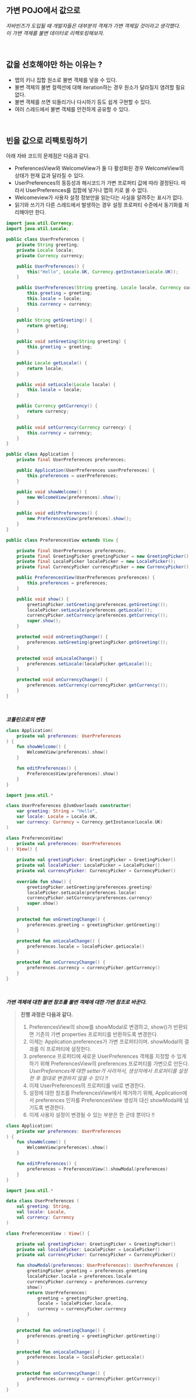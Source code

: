 ## 가변 POJO에서 값으로

*자바빈즈가 도입될 때 개발자들은 대부분의 객체가 가변 객체일 것이라고 생각했다.* <br>
*이 가변 객체를 불변 데이터로 리팩토링해보자.*

<br>

## 값을 선호해야만 하는 이유는 ?

- 맵의 키나 집합 원소로 불변 객체를 넣을 수 있다.
- 불변 객체의 불변 컬렉션에 대해 iteration하는 경우 원소가 달라질지 염려할 필요 없다.
- 불변 객체를 쓰면 되돌리기나 다시하기 등도 쉽게 구현할 수 있다.
- 여러 스레드에서 불변 객체를 안전하게 공유할 수 있다.

<br>

## 빈을 값으로 리팩토링하기

아래 자바 코드의 문제점은 다음과 같다.

- PreferencesView와 WelcomeView가 둘 다 활성화된 경우 WelcomeView의 상태가 현재 값과 달라질 수 있다.
- UserPreferences의 동등성과 해시코드가 가변 프로퍼티 값에 따라 결정된다. 따라서 UserPreferences를 집합에 넣거나 맵의 키로 쓸 수 없다.
- Welcomeview가 사용자 설정 정보만을 읽는다는 사실을 알려주는 표시가 없다.
- 읽기와 쓰기가 다른 스레드에서 발생하는 경우 설정 프로퍼티 수준에서 동기화를 처리해야만 한다.

```java
import java.util.Currency;
import java.util.Locale;

public class UserPreferences {
    private String greeting;
    private Locale locale;
    private Currency currency;

    public UserPreferences() {
        this("Hello", Locale.UK, Currency.getInstance(Locale.UK));
    }

    public UserPreferences(String greeting, Locale locale, Currency currency) {
        this.greeting = greeting;
        this.locale = locale;
        this.currency = currency;
    }

    public String getGreeting() {
        return greeting;
    }

    public void setGreeting(String greeting) {
        this.greeting = greeting;
    }

    public Locale getLocale() {
        return locale;
    }

    public void setLocale(Locale locale) {
        this.locale = locale;
    }

    public Currency getCurrency() {
        return currency;
    }

    public void setCurrency(Currency currency) {
        this.currency = currency;
    }
}
```

```java
public class Application {
    private final UserPreferences preferences;

    public Application(UserPreferences userPreferences) {
        this.preferences = userPreferences;
    }

    public void showWelcome() {
        new WelcomeView(preferences).show();
    }

    public void editPreferences() {
        new PreferencesView(preferences).show();
    }
}
```

```java
public class PreferencesView extends View {

    private final UserPreferences preferences;
    private final GreetingPicker greetingPicker = new GreetingPicker();
    private final LocalePicker localePicker = new LocalePicker();
    private final CurrencyPicker currencyPicker = new CurrencyPicker();

    public PreferencesView(UserPreferences preferences) {
        this.preferences = preferences;
    }

    public void show() {
        greetingPicker.setGreeting(preferences.getGreeting());
        localePicker.setLocale(preferences.getLocale());
        currencyPicker.setCurrency(preferences.getCurrency());
        super.show();
    }

    protected void onGreetingChange() {
        preferences.setGreeting(greetingPicker.getGreeting());
    }

    protected void onLocaleChange() {
        preferences.setLocale(localePicker.getLocale());
    }

    protected void onCurrencyChange() {
        preferences.setCurrency(currencyPicker.getCurrency());
    }
}
```

<br>

***코틀린으로의 변환***

```kt
class Application(
    private val preferences: UserPreferences
) {
    fun showWelcome() {
        WelcomeView(preferences).show()
    }

    fun editPreferences() {
        PreferencesView(preferences).show()
    }
}
```

```kt
import java.util.*

class UserPreferences @JvmOverloads constructor(
    var greeting: String = "Hello", 
    var locale: Locale = Locale.UK, 
    var currency: Currency = Currency.getInstance(Locale.UK)
)
```

```kt
class PreferencesView(
    private val preferences: UserPreferences
) : View() {
    
    private val greetingPicker: GreetingPicker = GreetingPicker()
    private val localePicker: LocalePicker = LocalePicker()
    private val currencyPicker: CurrencyPicker = CurrencyPicker()
    
    override fun show() {
        greetingPicker.setGreeting(preferences.greeting)
        localePicker.setLocale(preferences.locale)
        currencyPicker.setCurrency(preferences.currency)
        super.show()
    }

    protected fun onGreetingChange() {
        preferences.greeting = greetingPicker.getGreeting()
    }

    protected fun onLocaleChange() {
        preferences.locale = localePicker.getLocale()
    }

    protected fun onCurrencyChange() {
        preferences.currency = currencyPicker.getCurrency()
    }
}
```

<br>

***가변 객체에 대한 불변 참조를 불변 객체에 대한 가변 참조로 바꾼다.***

> **진행 과정은 다음과 같다.** <br>
> 1. PreferencesView의 show를 showModal로 변경하고, show()가 반환되면 기존의 가변 properties 프로퍼티를 반환하도록 변경한다.
> 2. 이제는 Application.preferences가 가변 프로퍼티이며. showModal의 결과를 이 프로퍼티에 설정한다.
> 3. preference 프로퍼티에 새로운 UserPreferences 객체를 지정할 수 있게 하기 위해 PreferencesView의 preferences 프로퍼티를 가변으로 만든다.  
>  *UserPreferences에 대한 setter가 사라져서, 생성자에서 프로퍼티를 설정한 후 절대로 변경하지 않을 수 있다 !!*
> 4. 이제 UserPreferences의 프로퍼티를 val로 변경한다.
> 5. 설정에 대한 참조를 PreferencesView에서 제거하기 위해, Application에서 preferences 인자를 PreferencesView 생성자 대신 showModal에 넘기도록 변경한다.
> 6. 이제 사용자 설정이 변경될 수 있는 부분은 한 군데 뿐이다 !!

```kt
class Application(
    private var preferences: UserPreferences
) {
    fun showWelcome() {
        WelcomeView(preferences).show()
    }

    fun editPreferences() {
        preferences = PreferencesView().showModal(preferences)
    }
}
```

```kt
import java.util.*

data class UserPreferences (
    val greeting: String,
    val locale: Locale,
    val currency: Currency
)
```

```kt
class PreferencesView : View() {

    private val greetingPicker: GreetingPicker = GreetingPicker()
    private val localePicker: LocalePicker = LocalePicker()
    private val currencyPicker: CurrencyPicker = CurrencyPicker()

    fun showModal(preferences: UserPreferences): UserPreferences {
        greetingPicker.greeting = preferences.greeting
        localePicker.locale = preferences.locale
        currencyPicker.currency = preferences.currency
        show()
        return UserPreferences(
            greeting = greetingPicker.greeting,
            locale = localePicker.locale,
            currency = currencyPicker.currency
        )
    }

    protected fun onGreetingChange() {
        preferences.greeting = greetingPicker.getGreeting()
    }

    protected fun onLocaleChange() {
        preferences.locale = localePicker.getLocale()
    }

    protected fun onCurrencyChange() {
        preferences.currency = currencyPicker.getCurrency()
    }
}
```

